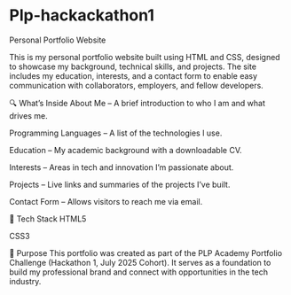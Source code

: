 ﻿# Plp-hackackathon1
Personal Portfolio Website

This is my personal portfolio website built using HTML and CSS, designed to showcase my background, technical skills, and projects. The site includes my education, interests, and a contact form to enable easy communication with collaborators, employers, and fellow developers.

🔍 What’s Inside
About Me – A brief introduction to who I am and what drives me.

Programming Languages – A list of the technologies I use.

Education – My academic background with a downloadable CV.

Interests – Areas in tech and innovation I’m passionate about.

Projects – Live links and summaries of the projects I’ve built.

Contact Form – Allows visitors to reach me via email.

🚀 Tech Stack
HTML5

CSS3

🧠 Purpose
This portfolio was created as part of the PLP Academy Portfolio Challenge (Hackathon 1, July 2025 Cohort). It serves as a foundation to build my professional brand and connect with opportunities in the tech industry.




